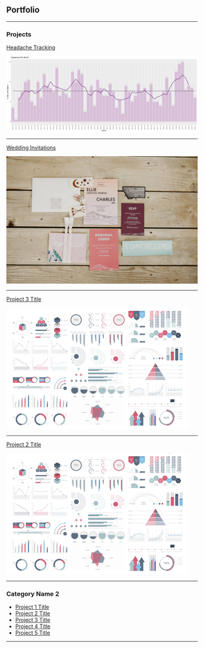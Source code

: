 ## Portfolio

---

### Projects 

[Headache Tracking](https://www.kaggle.com/code/elliecd/headache-tracking)

<img src="images/headaches-per-month.png?raw=true"/>

---
[Wedding Invitations](/wedding-invitations)

<img src="images/invitation-details.jpg?raw=true"/>

---
[Project 3 Title](/sample_page)

<img src="images/dummy_thumbnail.jpg?raw=true"/>

---
[Project 2 Title](/pdf/sample_presentation.pdf)

<img src="images/dummy_thumbnail.jpg?raw=true"/>

---

### Category Name 2

- [Project 1 Title](http://example.com/)
- [Project 2 Title](http://example.com/)
- [Project 3 Title](http://example.com/)
- [Project 4 Title](http://example.com/)
- [Project 5 Title](http://example.com/)

---

